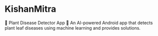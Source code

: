 # KishanMitra
🌿 Plant Disease Detector App 🌱 An AI-powered Android app that detects plant leaf diseases using machine learning and provides solutions.

